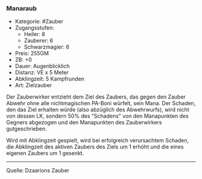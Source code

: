 ### Manaraub

- Kategorie: #Zauber
- Zugangsstufen:
  - Heiler: 8
  - Zauberer: 6
  - Schwarzmagier: 6
- Preis: 255GM
- ZB: +0
- Dauer: Augenblicklich
- Distanz: VE x 5 Meter
- Abklingzeit: 5 Kampfrunden
- Art: Zielzauber

Der Zauberwirker entzieht dem Ziel des Zaubers, das gegen den Zauber Abwehr ohne alle nichtmagischen PA-Boni würfelt, sein Mana. Der Schaden, den das Ziel erhalten würde (also abzüglich des Abwehrwurfs), wird nicht von dessen LK, sondern 50% des "Schadens" von den Manapunkten des Gegners abgezogen und den Manapunkten des Zauberwirkers gutgeschrieben.

Wird mit Abklingzeit gespielt, wird bei erfolgreich verursachtem Schaden, die Abklingzeit des aktiven Zaubers des Ziels um 1 erhöht und die eines eigenen Zaubers um 1 gesenkt.

---

Quelle: Dzaarions Zauber
